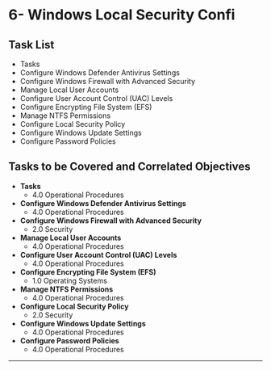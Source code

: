 # 6- Windows Local Security Confi

## Task List
- Tasks
- Configure Windows Defender Antivirus Settings
- Configure Windows Firewall with Advanced Security
- Manage Local User Accounts
- Configure User Account Control (UAC) Levels
- Configure Encrypting File System (EFS)
- Manage NTFS Permissions
- Configure Local Security Policy
- Configure Windows Update Settings
- Configure Password Policies

## Tasks to be Covered and Correlated Objectives

- **Tasks**  
  - 4.0 Operational Procedures
- **Configure Windows Defender Antivirus Settings**  
  - 4.0 Operational Procedures
- **Configure Windows Firewall with Advanced Security**  
  - 2.0 Security
- **Manage Local User Accounts**  
  - 4.0 Operational Procedures
- **Configure User Account Control (UAC) Levels**  
  - 4.0 Operational Procedures
- **Configure Encrypting File System (EFS)**  
  - 1.0 Operating Systems
- **Manage NTFS Permissions**  
  - 4.0 Operational Procedures
- **Configure Local Security Policy**  
  - 2.0 Security
- **Configure Windows Update Settings**  
  - 4.0 Operational Procedures
- **Configure Password Policies**  
  - 4.0 Operational Procedures

---
